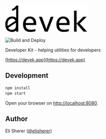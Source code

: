 ![Devek](design/devek_text.svg?raw=true&sanitize=true "Devek")

![Build and Deploy](https://github.com/elisherer/devek/workflows/Build%20and%20Deploy/badge.svg)

Developer Kit - helping utilities for developers

[https://devek.app](https://devek.app)

## Development

```bash
npm install
npm start
```

Open your browser on [http://localhost:8080](http://localhost:8080).

## Author

Eli Sherer ([@elisherer](https://twitter.com/elisherer))
